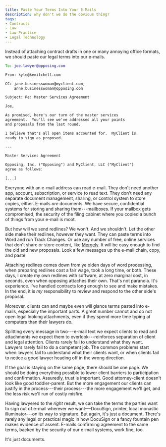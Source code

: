 ```yaml
---
title: Paste Your Terms Into Your E-Mails
description: why don't we do the obvious thing?
tags:
- Contracts
- Law
- Law Practice
- Legal Technology
---
```


Instead of attaching contract drafts in one or many annoying office formats, we should paste our legal terms into our e-mails.

```email
To: joe.lawyer@opposing.com

From: kyle@kemitchell.com

CC: jane.businesswoman@myclient.com,
    anne.businesswoman@opposing.com

Subject: Re: Master Services Agreement

Joe,

As promised, here's our turn of the master services
agreement.  You'll see we've addressed all your points
and proposals from the last round.

I believe that's all open items accounted for.  MyClient is
ready to sign as proposed.

---

Master Services Agreement

Opposing, Inc. ("Opposing") and MyClient, LLC ("MyClient")
agree as follows:

[...]
```

Everyone with an e-mail address can read e-mail.  They don't need another app, account, subscription, or service to read text.  They don't need any separate document management, sharing, or control system to store copies, either.  E-mails _are_ documents.  We have secure, confidential systems for storing and sharing them---mailboxes.  If your mailbox gets compromised, the security of the filing cabinet where you copied a bunch of things from your e-mail is moot.

But how will we send redlines?  We won't.  And we shouldn't.  Let the other side make their redlines, however they want.  They can paste terms into Word and run Track Changes.  Or use any number of free, online services that don't share or store content, like [Mergely](https://mergely.com/editor).  It will be easy enough to find the old and new proposals.  Look a few messages up the e-mail chain, copy, and paste.

Attaching redlines comes down from ye olden days of word processing, when preparing redlines cost a fair wage, took a long time, or both.  These days, I create my own redlines with software, at zero marginal cost, in seconds, even when opposing attaches their own.  That's not paranoia.  It's experience.  I've handled contracts long enough to see and make mistakes.  In the end, it is _my_ responsibility to review and respond to the other side's proposal.

Moreover, clients can and maybe even will glance terms pasted into e-mails, especially the important parts.  A great number cannot and do not open legal looking attachments, even if they spend more time typing at computers than their lawyers do.

Splitting every message in two---e-mail text we expect clients to read and attachments we expect them to overlook---reinforces separation of client and legal attention.  Clients rarely fail to understand what they want.  Lawyers rarely fail to do a competent job.  The common problems start when lawyers fail to understand what their clients want, or when clients fail to notice a good lawyer heading off in the wrong direction.

If the goal is staying on the same page, there should be one page.  We should be doing everything possible to lower client barriers to participation and confirmation.  Assuredly, trust is important.  Good attorney-client doesn't look like good toddler-parent.  But the more engagement our clients can justify in the process---their process---the more engagement we'll get, and the less risk we'll run of costly misfire.

Having lawyered to the _right_ result, we can take the terms the parties want to sign out of e-mail wherever we want---DocuSign, printer, local monastic illuminator---on its way to signature.  But again, it's just a document.  There's rarely any legal or practical magic in how DocuSign or a fancy fountain pen makes evidence of assent.  E-mails confirming agreement to the same terms, backed by the security of our e-mail systems, work fine, too.

It's just documents.
